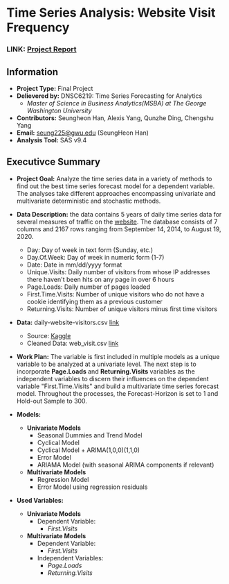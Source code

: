 # Time Series Analysis: Website Visit Frequency
### LINK: [Project Report](https://github.com/hshehjue/Project_Machine_Learning/blob/main/Time_Series_Analysis/Daily_Web_Visits/Final%20Report.pdf)
## Information
* **Project Type:** Final Project
* **Delievered by:** DNSC6219: Time Series Forecasting for Analytics
  - *Master of Science in Business Analytics(MSBA) at The George Washington University*
* **Contributors:** Seungheon Han, Alexis Yang, Qunzhe Ding, Chengshu Yang
* **Email:** seung225@gwu.edu (SeungHeon Han)
* **Analysis Tool:** SAS v9.4

## Executivce Summary
* **Project Goal:** Analyze the time series data in a variety of methods to find out the best time series forecast model for a dependent variable. The analyses take different approaches encompassing univariate and multivariate deterministic and stochastic methods. 

* **Data Description:** the data contains 5 years of daily time series data for several measures of traffic on the [website](https://people.duke.edu/~rnau/411home.htm). The database consists of 7 columns and 2167 rows ranging from September 14, 2014, to August 19, 2020. 
  - Day: Day of week in text form (Sunday, etc.)
  - Day.Of.Week: Day of week in numeric form (1-7)
  - Date: Date in mm/dd/yyyy format
  - Unique.Visits: Daily number of visitors from whose IP addresses there haven't been hits on any page in over 6 hours
  - Page.Loads: Daily number of pages loaded
  - First.Time.Visits: Number of unique visitors who do not have a cookie identifying them as a previous customer
  - Returning.Visits: Number of unique visitors minus first time visitors 

* **Data:** daily-website-visitors.csv [link](https://github.com/hshehjue/Project_Machine_Learning/tree/main/Time_Series_Analysis/Daily_Web_Visits/data)
  - Source: [Kaggle](https://www.kaggle.com/bobnau/daily-website-visitors)
  - Cleaned Data: web_visit.csv [link](https://github.com/hshehjue/Project_Machine_Learning/tree/main/Time_Series_Analysis/Daily_Web_Visits/data)

* **Work Plan:** The variable is first included in multiple models as a unique variable to be analyzed at a univariate level. The next step is to incorporate **Page.Loads** and **Returning.Visits** variables as the independent variables to discern their influences on the dependent variable "First.Time.Visits" and build a multivariate time series forecast model. Throughout the processes, the Forecast-Horizon is set to 1 and Hold-out Sample to 300.

* **Models:**
  - **Univariate Models**
    - Seasonal Dummies and Trend Model
    - Cyclical Model
    - Cyclical Model + ARIMA(1,0,0)(1,1,0)
    - Error Model
    - ARIAMA Model (with seasonal ARIMA components if relevant)
  - **Multivariate Models**
    - Regression Model
    - Error Model using regression residuals

* **Used Variables:**
  - **Univariate Models**
    - Dependent Variable: 
      - *First.Visits*
  - **Multivariate Models**
    - Dependent Variable: 
      - *First.Visits*
    - Independent Variables:
      - *Page.Loads*
      - *Returning.Visits*
